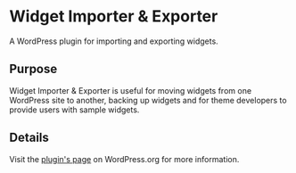 Widget Importer & Exporter
========================

A WordPress plugin for importing and exporting widgets.

Purpose
-------

Widget Importer & Exporter is useful for moving widgets from one WordPress site to another, backing up widgets and for theme developers to provide users with sample widgets.

Details
-------

Visit the [plugin's page](http://wordpress.org/plugins/widget-importer-exporter) on WordPress.org for more information.
